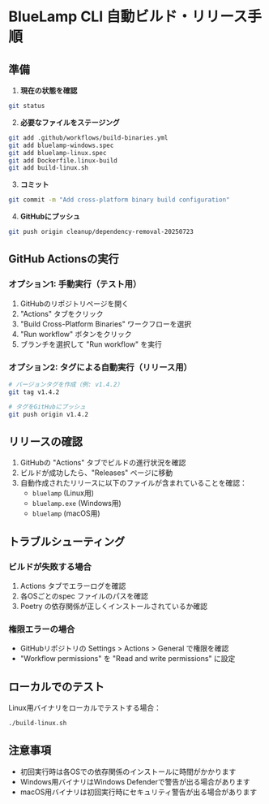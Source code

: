 # BlueLamp CLI 自動ビルド・リリース手順

## 準備

1. **現在の状態を確認**
```bash
git status
```

2. **必要なファイルをステージング**
```bash
git add .github/workflows/build-binaries.yml
git add bluelamp-windows.spec
git add bluelamp-linux.spec
git add Dockerfile.linux-build
git add build-linux.sh
```

3. **コミット**
```bash
git commit -m "Add cross-platform binary build configuration"
```

4. **GitHubにプッシュ**
```bash
git push origin cleanup/dependency-removal-20250723
```

## GitHub Actionsの実行

### オプション1: 手動実行（テスト用）
1. GitHubのリポジトリページを開く
2. "Actions" タブをクリック
3. "Build Cross-Platform Binaries" ワークフローを選択
4. "Run workflow" ボタンをクリック
5. ブランチを選択して "Run workflow" を実行

### オプション2: タグによる自動実行（リリース用）
```bash
# バージョンタグを作成（例: v1.4.2）
git tag v1.4.2

# タグをGitHubにプッシュ
git push origin v1.4.2
```

## リリースの確認

1. GitHubの "Actions" タブでビルドの進行状況を確認
2. ビルドが成功したら、"Releases" ページに移動
3. 自動作成されたリリースに以下のファイルが含まれていることを確認：
   - `bluelamp` (Linux用)
   - `bluelamp.exe` (Windows用)
   - `bluelamp` (macOS用)

## トラブルシューティング

### ビルドが失敗する場合
1. Actions タブでエラーログを確認
2. 各OSごとのspec ファイルのパスを確認
3. Poetry の依存関係が正しくインストールされているか確認

### 権限エラーの場合
- GitHubリポジトリの Settings > Actions > General で権限を確認
- "Workflow permissions" を "Read and write permissions" に設定

## ローカルでのテスト

Linux用バイナリをローカルでテストする場合：
```bash
./build-linux.sh
```

## 注意事項

- 初回実行時は各OSでの依存関係のインストールに時間がかかります
- Windows用バイナリはWindows Defenderで警告が出る場合があります
- macOS用バイナリは初回実行時にセキュリティ警告が出る場合があります